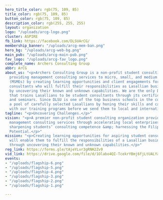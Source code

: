 ```yaml
---
hero_title_color: rgb(75, 109, 85)
title_color: rgb(75, 109, 85)
button_color: rgb(75, 109, 85)
description_color: rgb(255, 255, 255)
layout: organization
logo: "/uploads/arcg-logo.png"
cluster: ASPIRE
fb_link: https://facebook.com/DLSUArCG/
membership_banner: "/uploads/arcg-mem-ban.png"
hero_bg: "/uploads/arcg-web-bg.png"
main_pub: "/uploads/arcg-main-pub.png"
fav_logo: "/uploads/arcg-fav_logo.png"
complete_name: Archers Consulting Group
abbr: ArCG
about_us: "<p>Archers Consulting Group is a non-profit student consulting organization
  providing management consulting services to micro, small, and medium enterprises
  (MSMEs) by creating learning opportunities and client engagements for aspiring student
  consultants who will fulfill their responsibilities as Lasallian business leaders
  by uncovering their known and unknown capabilities. We are the only DLSU organization
  that trains Lasallians to be student consultants through its certification programs
  and seminars. Since DLSU is one of the top business schools in the country, we train
  a pool of carefully selected Lasallians by honing their skills and capabilities
  with our training programs before we send them to local and international case competitions.</p>"
tagline: "<p>Uncovering Challenges.</p>"
vision: "<p>A premier non-profit student consulting organization providing exceptional
  management consulting services through accelerating local enterprises’ performance,
  sharpening students’ consulting competence &amp; harnessing the Filipino Business
  Potential.</p>"
mission: "<p>Creating learning opportunities for aspiring student consultants that
  will enable them to fulfill the responsibilities of a Lasallian business leader,
  through uncovering their known and unknown capabilities.</p>"
reg_link: https://forms.gle/tAjeYLvr3gRNH2Zv9
vid_link: https://drive.google.com/file/d/1Olabo4QI-TcekrYBmj6fjLtUALYaniVf/preview
events:
- "/uploads/flagship-6.png"
- "/uploads/flagship-5.png"
- "/uploads/flagship-4.png"
- "/uploads/flagship-3.png"
- "/uploads/flagship-2.png"
- "/uploads/flagship-1.png"

---
```

